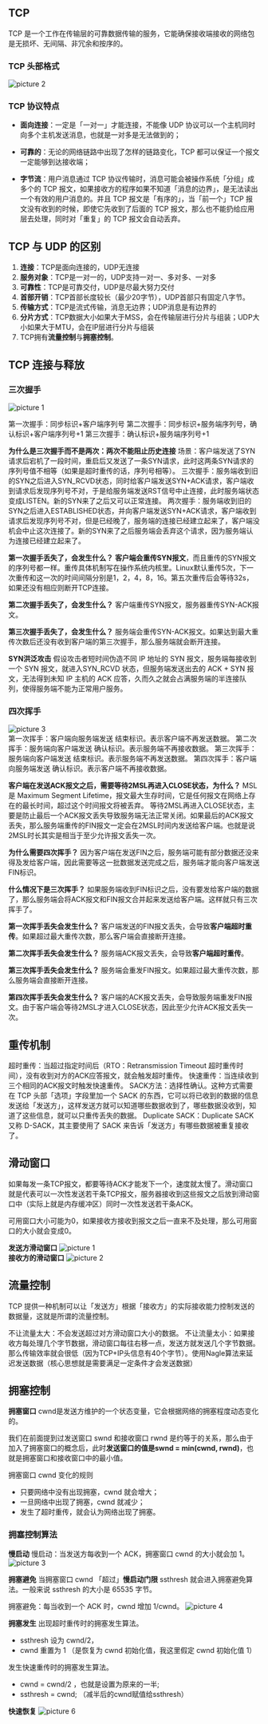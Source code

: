 ## TCP
TCP 是一个工作在传输层的可靠数据传输的服务，它能确保接收端接收的网络包是无损坏、无间隔、非冗余和按序的。

### TCP 头部格式
![picture 2](../../images/280870e875ef6ad045a57d3395992c2ea48c5c3e4167cabc59763d56469ca607.png)  

### TCP 协议特点
* **面向连接**：一定是「一对一」才能连接，不能像 UDP 协议可以一个主机同时向多个主机发送消息，也就是一对多是无法做到的；

* **可靠的**：无论的网络链路中出现了怎样的链路变化，TCP 都可以保证一个报文一定能够到达接收端；

* **字节流**：用户消息通过 TCP 协议传输时，消息可能会被操作系统「分组」成多个的 TCP 报文，如果接收方的程序如果不知道「消息的边界」，是无法读出一个有效的用户消息的。并且 TCP 报文是「有序的」，当「前一个」TCP 报文没有收到的时候，即使它先收到了后面的 TCP 报文，那么也不能扔给应用层去处理，同时对「重复」的 TCP 报文会自动丢弃。

## TCP 与 UDP 的区别
1. **连接**：TCP是面向连接的，UDP无连接
2. **服务对象**：TCP是一对一的，UDP支持一对一、多对多、一对多
3. **可靠性**：TCP是可靠交付，UDP是尽最大努力交付
4. **首部开销**：TCP首部长度较长（最少20字节），UDP首部只有固定八字节。
5. **传输方式**：TCP是流式传输，消息无边界；UDP消息是有边界的
6. **分片方式**：TCP数据大小如果大于MSS，会在传输层进行分片与组装；UDP大小如果大于MTU，会在IP层进行分片与组装
7. TCP拥有**流量控制**与**拥塞控制**。


## TCP 连接与释放
### 三次握手
![picture 1](../../images/9824e087f22e06534aa351d2204c1fdfadc891ceb7d5bb760d827410b1d73979.png)  

第一次握手：同步标识+客户端序列号
第二次握手：同步标识+服务端序列号，确认标识+客户端序列号+1
第三次握手：确认标识+服务端序列号+1


**为什么是三次握手而不是两次：两次不能阻止历史连接**
场景：客户端发送了SYN请求后宕机了一段时间，重启后又发送了一条SYN请求，此时这两条SYN请求的序列号值不相等（如果是超时重传的话，序列号相等）。
三次握手：服务端收到旧的SYN之后进入SYN_RCVD状态，同时给客户端发送SYN+ACK请求，客户端收到请求后发现序列号不对，于是给服务端发送RST信号中止连接，此时服务端状态变成LISTEN。新的SYN来了之后又可以正常连接。
两次握手：服务端收到旧的SYN之后进入ESTABLISHED状态，并向客户端发送SYN+ACK请求，客户端收到请求后发现序列号不对，但是已经晚了，服务端的连接已经建立起来了，客户端没机会中止这次连接了。新的SYN来了之后服务端会丢弃这个请求，因为服务端认为连接已经建立起来了。


**第一次握手丢失了，会发生什么？**
**客户端会重传SYN报文**，而且重传的SYN报文的序列号都一样。重传具体机制写在操作系统内核里。Linux默认重传5次，下一次重传和这一次的时间间隔分别是1，2，4，8，16。第五次重传后会等待32s，如果还没有相应则断开TCP连接。

**第二次握手丢失了，会发生什么？**
客户端重传SYN报文，服务器重传SYN-ACK报文。

**第三次握手丢失了，会发生什么？**
服务端会重传SYN-ACK报文。如果达到最大重传次数后还没有收到客户端的第三次握手，那么服务端就会断开连接。

**SYN洪泛攻击**
假设攻击者短时间伪造不同 IP 地址的 SYN 报文，服务端每接收到一个 SYN 报文，就进入SYN_RCVD 状态，但服务端发送出去的 ACK + SYN 报文，无法得到未知 IP 主机的 ACK 应答，久而久之就会占满服务端的半连接队列，使得服务端不能为正常用户服务。

### 四次挥手
![picture 3](../../images/6a682a41da438730a778542030b242f743ead163602a0eb25bcb23febd5d41e5.png)  
第一次挥手：客户端向服务端发送 结束标识。表示客户端不再发送数据。
第二次挥手：服务端向客户端发送 确认标识。表示服务端不再接收数据。
第三次挥手：服务端向客户端发送 结束标识。表示服务端不再发送数据。
第四次挥手：客户端向服务端发送 确认标识。表示客户端不再接收数据。

**客户端在发送ACK报文之后，需要等待2MSL再进入CLOSE状态，为什么？**
MSL 是 Maximum Segment Lifetime，报文最大生存时间，它是任何报文在网络上存在的最长时间，超过这个时间报文将被丢弃。
等待2MSL再进入CLOSE状态，主要是防止最后一个ACK报文丢失导致服务端无法正常关闭。如果最后的ACK报文丢失，那么服务端重传的FIN报文一定会在2MSL时间内发送给客户端。也就是说2MSL时长其实是相当于至少允许报文丢失一次。


**为什么需要四次挥手？**
因为客户端在发送FIN之后，服务端可能有部分数据还没来得及发给客户端，因此需要等这一批数据发送完成之后，服务端才能向客户端发送FIN标识。

**什么情况下是三次挥手？**
如果服务端收到FIN标识之后，没有要发给客户端的数据了，那么服务端会将ACK报文和FIN报文合并起来发送给客户端。这样就只有三次挥手了。

**第一次挥手丢失会发生什么？**
客户端发送的FIN报文丢失，会导致**客户端超时重传**。如果超过最大重传次数，那么客户端会直接断开连接。

**第二次挥手丢失会发生什么？**
服务端ACK报文丢失，会导致**客户端超时重传**。

**第三次挥手丢失会发生什么？**
服务端会重发FIN报文。如果超过最大重传次数，那么服务端会直接断开连接。

**第四次挥手丢失会发生什么？**
客户端的ACK报文丢失，会导致服务端重发FIN报文。由于客户端会等待2MSL才进入CLOSE状态，因此至少允许ACK报文丢失一次。

## 重传机制
超时重传：当超过指定时间后（RTO：Retransmission Timeout 超时重传时间），没有收到对方的ACK应答报文，就会触发超时重传。
快速重传：当连续收到三个相同的ACK报文时触发快速重传。
SACK方法：选择性确认。这种方式需要在 TCP 头部「选项」字段里加一个 SACK 的东西，它可以将已收到的数据的信息发送给「发送方」，这样发送方就可以知道哪些数据收到了，哪些数据没收到，知道了这些信息，就可以只重传丢失的数据。
Duplicate SACK：Duplicate SACK 又称 D-SACK，其主要使用了 SACK 来告诉「发送方」有哪些数据被重复接收了。

## 滑动窗口
如果每发一条TCP报文，都要等待ACK才能发下一个，速度就太慢了。滑动窗口就是代表可以一次性发送若干条TCP报文，服务器接收到这些报文之后放到滑动窗口中（实际上就是内存缓冲区）同时一次性发送若干条ACK。

可用窗口大小可能为0，如果接收方接收到报文之后一直来不及处理，那么可用窗口的大小就会变成0。


**发送方滑动窗口**
![picture 1](../../images/ea7d2bddef37f96faf08c59bd4deb7eb7e8e432c3fedfd31041b6b385a03c84a.png)  
**接收方的滑动窗口**
![picture 2](../../images/98131da5ea2779b3a70c8302d51b30e8a86c42656a86d2c1a79999bb279450dc.png)  

## 流量控制
TCP 提供一种机制可以让「发送方」根据「接收方」的实际接收能力控制发送的数据量，这就是所谓的流量控制。

不让流量太大：不会发送超过对方滑动窗口大小的数据。
不让流量太小：如果接收方每处理几个字节数据，滑动窗口每往右移一点，发送方就发送几个字节数据。那么传输效率就会很低（因为TCP+IP头信息有40个字节）。使用Nagle算法来延迟发送数据（核心思想就是需要满足一定条件才会发送数据）

## 拥塞控制
**拥塞窗口** cwnd是发送方维护的一个状态变量，它会根据网络的拥塞程度动态变化的。

我们在前面提到过发送窗口 swnd 和接收窗口 rwnd 是约等于的关系，那么由于加入了拥塞窗口的概念后，此时**发送窗口的值是swnd = min(cwnd, rwnd)**，也就是拥塞窗口和接收窗口中的最小值。

拥塞窗口 cwnd 变化的规则
* 只要网络中没有出现拥塞，cwnd 就会增大；
* 一旦网络中出现了拥塞，cwnd 就减少；
* 发生了超时重传，就会认为网络出现了拥塞。

### 拥塞控制算法
**慢启动**
慢启动：当发送方每收到一个 ACK，拥塞窗口 cwnd 的大小就会加 1。
![picture 3](../../images/e7f92fd4ff44da055cea893682ae093ad079fbd2aaaf658b44251d21a0de307a.png)  

**拥塞避免**
当拥塞窗口 cwnd 「超过」**慢启动门限** ssthresh 就会进入拥塞避免算法。一般来说 ssthresh 的大小是 65535 字节。

拥塞避免：每当收到一个 ACK 时，cwnd 增加 1/cwnd。
![picture 4](../../images/3929dda548d98f66b3480c0d38421196e3930766ebb9d3f36d9c926aa38fe8e9.png)  

**拥塞发生**
出现超时重传时的拥塞发生算法。
* ssthresh 设为 cwnd/2，
* cwnd 重置为 1 （是恢复为 cwnd 初始化值，我这里假定 cwnd 初始化值 1）

发生快速重传时的拥塞发生算法。
* cwnd = cwnd/2 ，也就是设置为原来的一半;
* ssthresh = cwnd; （减半后的cwnd赋值给ssthresh）

**快速恢复**
![picture 6](../../images/7a41db20aefcc929abc5ed4dfca6bea34668bbdd76915c002e993f2a140d4d88.png)  
